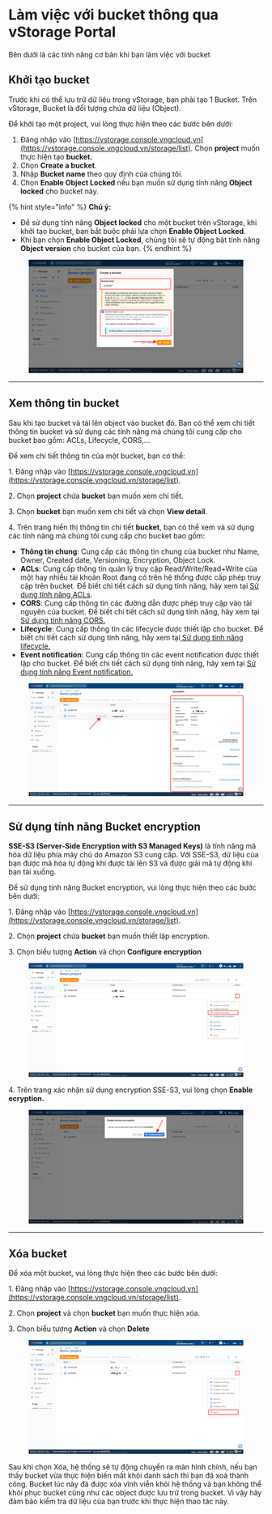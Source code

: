 # Làm việc với bucket thông qua vStorage Portal

Bên dưới là các tính năng cơ bản khi bạn làm việc với bucket

## Khởi tạo bucket

Trước khi có thể lưu trữ dữ liệu trong vStorage, bạn phải tạo 1 Bucket. Trên vStorage, Bucket là đối tượng chứa dữ liệu (Object).&#x20;

Để khởi tạo một project, vui lòng thực hiện theo các bước bên dưới:

1. Đăng nhập vào [https://vstorage.console.vngcloud.vn](https://vstorage.console.vngcloud.vn/storage/list). Chọn **project** muốn thực hiện tạo **bucket.**
2. Chọn **Create a bucket**.
3. Nhập **Bucket name** theo quy định của chúng tôi.
4. Chọn **Enable Object Locked** nếu bạn muốn sử dụng tính năng **Object locked** cho bucket này.&#x20;

{% hint style="info" %}
**Chú ý:**

* Để sử dụng tính năng **Object locked** cho một bucket trên vStorage, khi khởi tạo bucket, bạn bắt buộc phải lựa chọn **Enable Object Locked**.
* Khi bạn chọn **Enable Object Locked**, chúng tôi sẽ tự động bật tính năng **Object version** cho bucket của bạn.
{% endhint %}

<figure><img src="../../../../../../.gitbook/assets/image (12) (1) (1) (1) (1) (1) (1) (1) (1) (1) (1) (1).png" alt=""><figcaption></figcaption></figure>

***

## Xem thông tin bucket

Sau khi tạo bucket và tải lên object vào bucket đó. Bạn có thể xem chi tiết thông tin bucket và sử dụng các tính năng mà chúng tôi cung cấp cho bucket bao gồm: ACLs, Lifecycle, CORS,...&#x20;

Để xem chi tiết thông tin của một bucket, bạn có thể:&#x20;

1\. Đăng nhập vào [https://vstorage.console.vngcloud.vn](https://vstorage.console.vngcloud.vn/storage/list).

2\. Chọn **project** chứa **bucket** bạn muốn xem chi tiết.

3\. Chọn **bucket** bạn muốn xem chi tiết và chọn **View detail**.

4\. Trên trang hiển thị thông tin chi tiết **bucket**, bạn có thể xem và sử dụng các tính năng mà chúng tôi cung cấp cho bucket bao gồm:

* **Thông tin chung**: Cung cấp các thông tin chung của bucket như Name, Owner, Created date, Versioning, Encryption, Object Lock.
* **ACLs**: Cung cấp thông tin quản lý truy cập Read/Write/Read+Write của một hay nhiều tài khoản Root đang có trên hệ thống được cấp phép truy cập trên bucket. Để biết chi tiết cách sử dụng tính năng, hãy xem tại [Sử dụng tính năng ACLs](su-dung-tinh-nang-acls.md).
* **CORS**: Cung cấp thông tin các đường dẫn được phép truy cập vào tài nguyên của bucket. Để biết chi tiết cách sử dụng tính năng, hãy xem tại [Sử dụng tính năng CORS.](su-dung-tinh-nang-cors.md)
* **Lifecycle**: Cung cấp thông tin các lifecycle được thiết lập cho bucket. Để biết chi tiết cách sử dụng tính năng, hãy xem tại[ Sử dụng tính năng lifecycle.](su-dung-tinh-nang-lifecycle.md)
* **Event notification**: Cung cấp thông tin các event notification được thiết lập cho bucket. Để biết chi tiết cách sử dụng tính năng, hãy xem tại [Sử dụng tính năng Event notification.](su-dung-tinh-nang-event-notification.md)

<figure><img src="../../../../../../.gitbook/assets/image (798).png" alt=""><figcaption></figcaption></figure>

***

## Sử dụng tính năng Bucket encryption

**SSE-S3 (Server-Side Encryption with S3 Managed Keys)** là tính năng mã hóa dữ liệu phía máy chủ do Amazon S3 cung cấp. Với SSE-S3, dữ liệu của bạn được mã hóa tự động khi được tải lên S3 và được giải mã tự động khi bạn tải xuống.

Để sử dụng tính năng Bucket encryption, vui lòng thực hiện theo các bước bên dưới:

1\. Đăng nhập vào [https://vstorage.console.vngcloud.vn](https://vstorage.console.vngcloud.vn/storage/list).

2\. Chọn **project** chứa **bucket** bạn muốn thiết lập encryption.

3\. Chọn biểu tượng **Action** và chọn **Configure encryption**

<figure><img src="../../../../../../.gitbook/assets/image (799).png" alt=""><figcaption></figcaption></figure>

4\. Trên trang xác nhận sử dụng encryption SSE-S3, vui lòng chọn **Enable ecryption.**

<figure><img src="../../../../../../.gitbook/assets/image (9) (1) (1) (1) (1) (1) (1) (1) (1) (1) (1) (1) (1) (1) (1).png" alt=""><figcaption></figcaption></figure>

***

## Xóa bucket

Để xóa một bucket, vui lòng thực hiện theo các bước bên dưới:

1\. Đăng nhập vào [https://vstorage.console.vngcloud.vn](https://vstorage.console.vngcloud.vn/storage/list).

2\. Chọn **project** và chọn **bucket** bạn muốn thực hiện xóa.

3\. Chọn biểu tượng **Action** và chọn **Delete**

<figure><img src="../../../../../../.gitbook/assets/image (800).png" alt=""><figcaption></figcaption></figure>

Sau khi chọn Xóa, hệ thống sẽ tự động chuyển ra màn hình chính, nếu bạn thấy bucket vừa thực hiện biến mất khỏi danh sách thì bạn đã xoá thành công. Bucket lúc này đã được xóa vĩnh viễn khỏi hệ thống và bạn không thể khôi phục bucket cũng như các object được lưu trữ trong bucket. Vì vậy hãy đảm bảo kiểm tra dữ liệu của bạn trước khi thực hiện thao tác này.&#x20;
